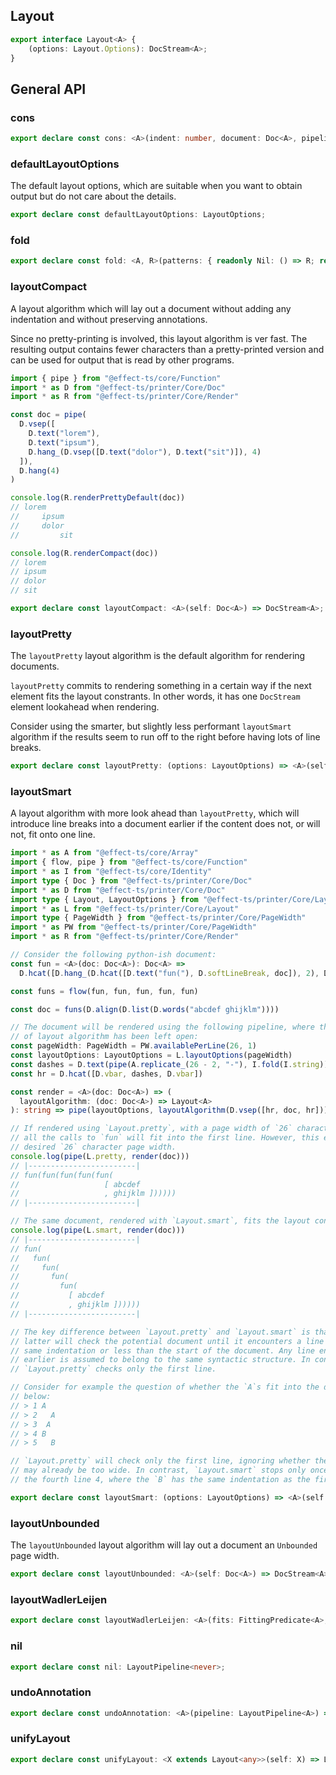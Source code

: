 ## Layout

```ts
export interface Layout<A> {
    (options: Layout.Options): DocStream<A>;
}
```

## General API

### cons

```ts
export declare const cons: <A>(indent: number, document: Doc<A>, pipeline: LayoutPipeline<A>) => LayoutPipeline<A>;
```

### defaultLayoutOptions

The default layout options, which are suitable when you want to obtain output
but do not care about the details.

```ts
export declare const defaultLayoutOptions: LayoutOptions;
```

### fold

```ts
export declare const fold: <A, R>(patterns: { readonly Nil: () => R; readonly Cons: (indent: number, document: Doc<A>, pipeline: Pipeline<A>) => R; readonly UndoAnnotation: (pipeline: Pipeline<A>) => R; }) => (pipeline: Pipeline<A>) => R;
```

### layoutCompact

A layout algorithm which will lay out a document without adding any
indentation and without preserving annotations.

Since no pretty-printing is involved, this layout algorithm is ver fast. The
resulting output contains fewer characters than a pretty-printed version and
can be used for output that is read by other programs.

```typescript
import { pipe } from "@effect-ts/core/Function"
import * as D from "@effect-ts/printer/Core/Doc"
import * as R from "@effect-ts/printer/Core/Render"

const doc = pipe(
  D.vsep([
    D.text("lorem"),
    D.text("ipsum"),
    D.hang_(D.vsep([D.text("dolor"), D.text("sit")]), 4)
  ]),
  D.hang(4)
)

console.log(R.renderPrettyDefault(doc))
// lorem
//     ipsum
//     dolor
//         sit

console.log(R.renderCompact(doc))
// lorem
// ipsum
// dolor
// sit
```

```ts
export declare const layoutCompact: <A>(self: Doc<A>) => DocStream<A>;
```

### layoutPretty

The `layoutPretty` layout algorithm is the default algorithm for rendering
documents.

`layoutPretty` commits to rendering something in a certain way if the next
element fits the layout constrants. In other words, it has one `DocStream`
element lookahead when rendering.

Consider using the smarter, but slightly less performant `layoutSmart`
algorithm if the results seem to run off to the right before having lots of
line breaks.

```ts
export declare const layoutPretty: (options: LayoutOptions) => <A>(self: Doc<A>) => DocStream<A>;
```

### layoutSmart

A layout algorithm with more look ahead than `layoutPretty`, which will introduce
line breaks into a document earlier if the content does not, or will not, fit onto
one line.

```typescript
import * as A from "@effect-ts/core/Array"
import { flow, pipe } from "@effect-ts/core/Function"
import * as I from "@effect-ts/core/Identity"
import type { Doc } from "@effect-ts/printer/Core/Doc"
import * as D from "@effect-ts/printer/Core/Doc"
import type { Layout, LayoutOptions } from "@effect-ts/printer/Core/Layout"
import * as L from "@effect-ts/printer/Core/Layout"
import type { PageWidth } from "@effect-ts/printer/Core/PageWidth"
import * as PW from "@effect-ts/printer/Core/PageWidth"
import * as R from "@effect-ts/printer/Core/Render"

// Consider the following python-ish document:
const fun = <A>(doc: Doc<A>): Doc<A> =>
  D.hcat([D.hang_(D.hcat([D.text("fun("), D.softLineBreak, doc]), 2), D.text(")")])

const funs = flow(fun, fun, fun, fun, fun)

const doc = funs(D.align(D.list(D.words("abcdef ghijklm"))))

// The document will be rendered using the following pipeline, where the choice
// of layout algorithm has been left open:
const pageWidth: PageWidth = PW.availablePerLine(26, 1)
const layoutOptions: LayoutOptions = L.layoutOptions(pageWidth)
const dashes = D.text(pipe(A.replicate_(26 - 2, "-"), I.fold(I.string)))
const hr = D.hcat([D.vbar, dashes, D.vbar])

const render = <A>(doc: Doc<A>) => (
  layoutAlgorithm: (doc: Doc<A>) => Layout<A>
): string => pipe(layoutOptions, layoutAlgorithm(D.vsep([hr, doc, hr])), R.render)

// If rendered using `Layout.pretty`, with a page width of `26` characters per line,
// all the calls to `fun` will fit into the first line. However, this exceeds the
// desired `26` character page width.
console.log(pipe(L.pretty, render(doc)))
// |------------------------|
// fun(fun(fun(fun(fun(
//                   [ abcdef
//                   , ghijklm ])))))
// |------------------------|

// The same document, rendered with `Layout.smart`, fits the layout contstraints:
console.log(pipe(L.smart, render(doc)))
// |------------------------|
// fun(
//   fun(
//     fun(
//       fun(
//         fun(
//           [ abcdef
//           , ghijklm ])))))
// |------------------------|

// The key difference between `Layout.pretty` and `Layout.smart` is that the
// latter will check the potential document until it encounters a line with the
// same indentation or less than the start of the document. Any line encountered
// earlier is assumed to belong to the same syntactic structure. In contrast,
// `Layout.pretty` checks only the first line.

// Consider for example the question of whether the `A`s fit into the document
// below:
// > 1 A
// > 2   A
// > 3  A
// > 4 B
// > 5   B

// `Layout.pretty` will check only the first line, ignoring whether the second line
// may already be too wide. In contrast, `Layout.smart` stops only once it reaches
// the fourth line 4, where the `B` has the same indentation as the first `A`.
```

```ts
export declare const layoutSmart: (options: LayoutOptions) => <A>(self: Doc<A>) => DocStream<A>;
```

### layoutUnbounded

The `layoutUnbounded` layout algorithm will lay out a document an `Unbounded`
page width.

```ts
export declare const layoutUnbounded: <A>(self: Doc<A>) => DocStream<A>;
```

### layoutWadlerLeijen

```ts
export declare const layoutWadlerLeijen: <A>(fits: FittingPredicate<A>, options: LayoutOptions) => (self: Doc<A>) => DocStream<A>;
```

### nil

```ts
export declare const nil: LayoutPipeline<never>;
```

### undoAnnotation

```ts
export declare const undoAnnotation: <A>(pipeline: LayoutPipeline<A>) => LayoutPipeline<A>;
```

### unifyLayout

```ts
export declare const unifyLayout: <X extends Layout<any>>(self: X) => Layout<[X] extends [Layout<infer AX>] ? AX : never>;
```

